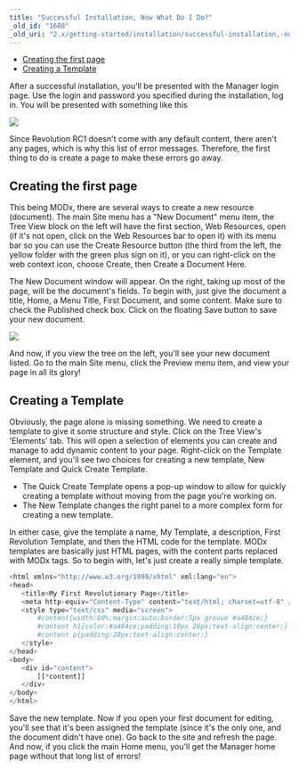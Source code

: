 ```yaml
---
title: "Successful Installation, Now What Do I Do?"
_old_id: "1688"
_old_uri: "2.x/getting-started/installation/successful-installation,-now-what-do-i-do"
---
```


- [Creating the first page](#creating-the-first-page)
- [Creating a Template](#creating-a-template)
 
 After a successful installation, you'll be presented with the Manager login page. Use the login and password you specified during the installation, log in. You will be presented with something like this

 ![](/download/attachments/18678051/first_login.png)

 Since Revolution RC1 doesn't come with any default content, there aren't any pages, which is why this list of error messages. Therefore, the first thing to do is create a page to make these errors go away.

## Creating the first page

 This being MODx, there are several ways to create a new resource (document). The main Site menu has a "New Document" menu item, the Tree View block on the left will have the first section, Web Resources, open (if it's not open, click on the Web Resources bar to open it) with its menu bar so you can use the Create Resource button (the third from the left, the yellow folder with the green plus sign on it), or you can right-click on the web context icon, choose Create, then Create a Document Here.

 The New Document window will appear. On the right, taking up most of the page, will be the document's fields. To begin with, just give the document a title, Home, a Menu Title, First Document, and some content. Make sure to check the Published check box. Click on the floating Save button to save your new document.

 ![](/download/attachments/18678051/first_document.png?version=1&modificationDate=1269279147000)

 And now, if you view the tree on the left, you'll see your new document listed. Go to the main Site menu, click the Preview menu item, and view your page in all its glory!

## Creating a Template

 Obviously, the page alone is missing something. We need to create a template to give it some structure and style. Click on the Tree View's 'Elements' tab. This will open a selection of elements you can create and manage to add dynamic content to your page. Right-click on the Template element, and you'll see two choices for creating a new template, New Template and Quick Create Template.

- The Quick Create Template opens a pop-up window to allow for quickly creating a template without moving from the page you're working on.
- The New Template changes the right panel to a more complex form for creating a new template.

 In either case, give the template a name, My Template, a description, First Revolution Template, and then the HTML code for the template. MODx templates are basically just HTML pages, with the content parts replaced with MODx tags. So to begin with, let's just create a really simple template.

 ``` php 
<html xmlns="http://www.w3.org/1999/xhtml" xml:lang="en">
<head>
    <title>My First Revolutionary Page</title>
    <meta http-equiv="Content-Type" content="text/html; charset=utf-8" />
    <style type="text/css" media="screen">
        #content{width:80%;margin:auto;border:5px groove #a484ce;}
        #content h1{color:#a484ce;padding:10px 20px;text-align:center;}
        #content p{padding:20px;text-align:center;}
    </style>
</head>
<body>
    <div id="content">
        [[*content]]
    </div>
</body>
</html>
```

 Save the new template. Now if you open your first document for editing, you'll see that it's been assigned the template (since it's the only one, and the document didn't have one). Go back to the site and refresh the page. And now, if you click the main Home menu, you'll get the Manager home page without that long list of errors!